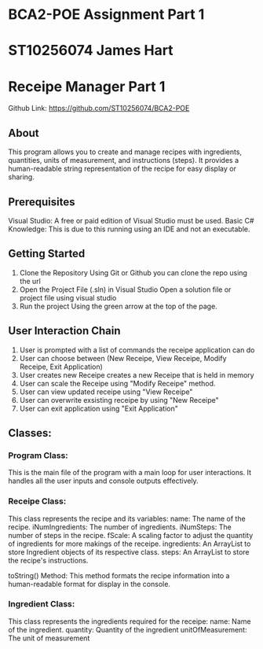 # BCA2-POE Assignment Part 1
# ST10256074 James Hart

# Receipe Manager Part 1

Github Link: https://github.com/ST10256074/BCA2-POE

## About
This program allows you to create and manage recipes with ingredients, quantities, units of measurement, and instructions (steps). It provides a human-readable string representation of the recipe for easy display or sharing.

## Prerequisites

Visual Studio: A free or paid edition of Visual Studio must be used. 
Basic C# Knowledge: This is due to this running using an IDE and not an executable.

## Getting Started

1. Clone the Repository 
    Using Git or Github you can clone the repo using the url
2. Open the Project File (.sln) in Visual Studio
    Open a solution file or project file using visual studio
3. Run the project 
    Using the green arrow at the top of the page.

## User Interaction Chain

1. User is prompted with a list of commands the receipe application can do
2. User can choose between (New Receipe, View Receipe, Modify Receipe, Exit Application)
3. User creates new Receipe creates a new Receipe that is held in memory
4. User can scale the Receipe using "Modify Receipe" method.
5. User can view updated receipe using "View Receipe"
6. User can overwrite exsisting receipe by using "New Receipe"
7. User can exit application using "Exit Application"

## Classes:

### Program Class:
This is the main file of the program with a main loop for user interactions.
It handles all the user inputs and console outputs effectively.

### Receipe Class:

This class represents the recipe and its variables:
name: The name of the recipe.
iNumIngredients: The number of ingredients.
iNumSteps: The number of steps in the recipe.
fScale: A scaling factor to adjust the quantity of ingredients for more makings of the receipe.
ingredients: An ArrayList to store Ingredient objects of its respective class.
steps: An ArrayList to store the recipe's instructions.

toString() Method: This method formats the recipe information into a human-readable format for display in the console.

### Ingredient Class:

This class represents the ingredients required for the receipe:
name: Name of the ingredient.
quantity: Quantity of the ingredient
unitOfMeasurement: The unit of measurement

